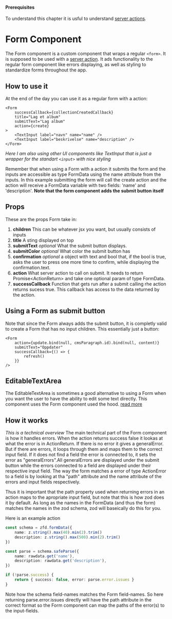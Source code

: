 #### Prerequisites
To understand this chapter it is usful to understand [server actions](/Server_actions.md).

# Form Component
The Form component is a custom component that wraps a regular ```<form>```. It is supposed to be used with a [server action](./Server_Actions.md). It ads functionality to the regular form component like errors displaying, as well as styling to standardize forms throughout the app.

## How to use it
At the end of the day you can use it as a regular form with a action:
```tsx
<Form 
    successCallback={collectionCreatedCallback}
    title="Lag et album" 
    submitText="Lag album" 
    action={create}
>
    <TextInput label="navn" name="name" />
    <TextInput label="beskrivelse" name="description" />
</Form>
```
*Here I am also using other UI components like TextInput that is just a wrapper for the standart ```<input>``` with nice styling*

Remember that when using a  Form with a action it submits the form and the inputs are accessible as type FormData using the name attribute from the inputs. In this example submitting the form will call the create action and the action will receive a FormData variable with two fields: 'name' and 'description'. **Note that the form component adds the submit button itself**

## Props
These are the props Form take in:
1. **children** This can be whatever jsx you want, but usually consists of inputs
2. **title** A sting displayed on top
3. **submitText** *optional* What the submit button displays.
4. **submitColor** *optional* What color the submit button has
5. **confirmation** *optional* a object with text and bool that, if the bool is true, asks the user to press one more time to confirm, while displaying the confirmation.text.
6. **action** What server action to call on submit. It needs to return Promise<ActionReturn<T>> and take one optional param of type FormData.
7. **successCallback** Function that gets run after a submit calling rhe action returns sucess true. This callback has access to the data returned by the action.

## Using a Form as submit button
Note that since the Form always adds the submit button, it is completly valid to create a Form that has no input children. This essentially just a button:
```tsx
<Form
    action={update.bind(null, cmsParagraph.id).bind(null, content)}
    submitText="Oppdater"
    successCallback={() => {
        refresh()
    }}
/>
```

## EditableTextArea
The EditableTextArea is sometimes a good alternative to using a Form when you want the user to have the ability to edit some text directly. This component uses the Form component used the hood. [read more](./EditableTextArea.md)

## How it works
*This is a technical overview* 
The main technical part of the Form component is how it handles errors. When the action returns success false it lookas at what the error is in ActionReturn. If there is no error it gives a generalError. But if there are errors, it loops through them and maps them to the correct input field. If it does not find a field the error is connected to, it sets the error as "generalErrors".All generalErrors are displayed under the submit button while the errors connected to a field are displayed under their respective input field. The way the form matches a error of type ActionError to a field is by looking at tha "path" attribute and the name attribute of the errors and input fields respectively.

Thus it is important that the path property used when returning errors in an action maps to the apropriate input field, but note that this is how zod does it by default. As long as the names in the FormData (and thus the form) matches the names in the zod schema, zod will baseically do this for you. 

Here is an example action
```ts
const schema = zfd.formData({
    name: z.string().max(40).min(2).trim()
    description: z.string().max(500).min(2).trim()
})

const parse = schema.safeParse({
    name: rawdata.get('name'),
    description: rawdata.get('description'),
})

if (!parse.success) {
    return { success: false, error: parse.error.issues }
}
```
Note how the schema field-names matches the Form field-names. So here returning parse.error.issues directly will have the path attribute in the correct format so the Form component can map the paths of the error(s) to the input-fields.
